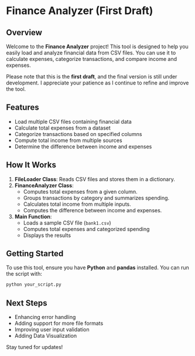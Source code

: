 # Finance Analyzer (First Draft)

## Overview
Welcome to the **Finance Analyzer** project! This tool is designed to help you easily load and analyze financial data from CSV files. You can use it to calculate expenses, categorize transactions, and compare income and expenses.

Please note that this is the **first draft**, and the final version is still under development. I appreciate your patience as I continue to refine and improve the tool.

## Features
- Load multiple CSV files containing financial data
- Calculate total expenses from a dataset
- Categorize transactions based on specified columns
- Compute total income from multiple sources
- Determine the difference between income and expenses

## How It Works
1. **FileLoader Class**: Reads CSV files and stores them in a dictionary.
2. **FinanceAnalyzer Class**:
   - Computes total expenses from a given column.
   - Groups transactions by category and summarizes spending.
   - Calculates total income from multiple inputs.
   - Computes the difference between income and expenses.
3. **Main Function**:
   - Loads a sample CSV file (`bank1.csv`)
   - Computes total expenses and categorized spending
   - Displays the results

## Getting Started
To use this tool, ensure you have **Python** and **pandas** installed. You can run the script with:
```sh
python your_script.py
```

## Next Steps
- Enhancing error handling
- Adding support for more file formats
- Improving user input validation
- Adding Data Visualization

Stay tuned for updates!

